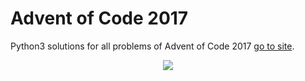 # Advent of Code 2017

Python3 solutions for all problems of Advent of Code 2017
[go to site](https://adventofcode.com/2017/about).

<p align="center">
  <img src="https://raw.githubusercontent.com/tca19/AoC-17/master/tree.png">
</p>
